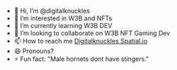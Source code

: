 - 👋 Hi, I’m @digitalknuckles
- 👀 I’m interested in W3B and NFTs
- 🌱 I’m currently learning W3B DEV
- 💞️ I’m looking to collaborate on W3B NFT Gaming Dev
- 📫 How to reach me [Digitalknuckles Spatial.io](https://www.spatial.io/s/Digitalknuckless-Collectors-View-6716ac267752d9bc2d6c841c?share=8129734405140788373)
- 😄 Pronouns?
- ⚡ Fun fact: "Male hornets dont have stingers."

<!---
digitalknuckles/digitalknuckles is a ✨ special ✨ repository because its `README.md` (this file) appears on your GitHub profile.
You can click the Preview link to take a look at your changes.
--->
